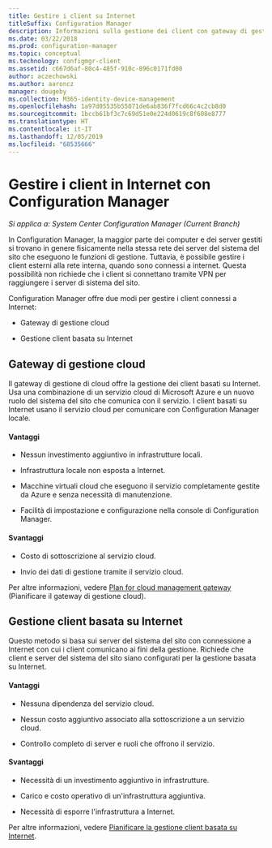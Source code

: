 ```yaml
---
title: Gestire i client su Internet
titleSuffix: Configuration Manager
description: Informazioni sulla gestione dei client con gateway di gestione cloud e sulla gestione basata su Internet in Configuration Manager.
ms.date: 03/22/2018
ms.prod: configuration-manager
ms.topic: conceptual
ms.technology: configmgr-client
ms.assetid: c667d6af-80c4-485f-910c-896c0171fd00
author: aczechowski
ms.author: aaroncz
manager: dougeby
ms.collection: M365-identity-device-management
ms.openlocfilehash: 1a97d05535b55071de6ab836f7fcd66c4c2cb8d0
ms.sourcegitcommit: 1bccb61bf3c7c69d51e0e224d0619c8f608e8777
ms.translationtype: HT
ms.contentlocale: it-IT
ms.lasthandoff: 12/05/2019
ms.locfileid: "68535666"
---
```

# <a name="manage-clients-on-the-internet-with-configuration-manager"></a>Gestire i client in Internet con Configuration Manager

*Si applica a: System Center Configuration Manager (Current Branch)*

In Configuration Manager, la maggior parte dei computer e dei server gestiti si trovano in genere fisicamente nella stessa rete dei server del sistema del sito che eseguono le funzioni di gestione. Tuttavia, è possibile gestire i client esterni alla rete interna, quando sono connessi a internet. Questa possibilità non richiede che i client si connettano tramite VPN per raggiungere i server di sistema del sito.

Configuration Manager offre due modi per gestire i client connessi a Internet:

-   Gateway di gestione cloud

-   Gestione client basata su Internet


## <a name="cloud-management-gateway"></a>Gateway di gestione cloud

Il gateway di gestione di cloud offre la gestione dei client basati su Internet. Usa una combinazione di un servizio cloud di Microsoft Azure e un nuovo ruolo del sistema del sito che comunica con il servizio. I client basati su Internet usano il servizio cloud per comunicare con Configuration Manager locale.

#### <a name="advantages"></a>Vantaggi  

-   Nessun investimento aggiuntivo in infrastrutture locali.  

-   Infrastruttura locale non esposta a Internet.  

-   Macchine virtuali cloud che eseguono il servizio completamente gestite da Azure e senza necessità di manutenzione.  

-   Facilità di impostazione e configurazione nella console di Configuration Manager.  

#### <a name="disadvantages"></a>Svantaggi  

-   Costo di sottoscrizione al servizio cloud.  

-   Invio dei dati di gestione tramite il servizio cloud.  

Per altre informazioni, vedere [Plan for cloud management gateway](plan-cloud-management-gateway.md) (Pianificare il gateway di gestione cloud).  



## <a name="internet-based-client-management"></a>Gestione client basata su Internet

Questo metodo si basa sui server del sistema del sito con connessione a Internet con cui i client comunicano ai fini della gestione. Richiede che client e server del sistema del sito siano configurati per la gestione basata su Internet.

#### <a name="advantages"></a>Vantaggi  

-   Nessuna dipendenza del servizio cloud.  

-   Nessun costo aggiuntivo associato alla sottoscrizione a un servizio cloud.  

-   Controllo completo di server e ruoli che offrono il servizio.  

#### <a name="disadvantages"></a>Svantaggi  

-   Necessità di un investimento aggiuntivo in infrastrutture.  

-   Carico e costo operativo di un'infrastruttura aggiuntiva.  

-   Necessità di esporre l'infrastruttura a Internet.  

Per altre informazioni, vedere [Pianificare la gestione client basata su Internet](plan-internet-based-client-management.md).  
